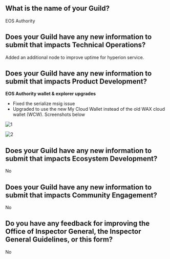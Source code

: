 ## What is the name of your Guild?

EOS Authority

## Does your Guild have any new information to submit that impacts Technical Operations?

Added an additional node to improve uptime for hyperion service.

## Does your Guild have any new information to submit that impacts Product Development?

**EOS Authority wallet & explorer upgrades**

* Fixed the serialize msig issue
* Upgraded to use the new My Cloud Wallet instead of the old WAX cloud wallet (WCW). Screenshots below

![1](https://user-images.githubusercontent.com/38717729/228456227-ecc1b2d2-f906-49b2-8b28-6c0f8dc78144.png)

![2](https://user-images.githubusercontent.com/38717729/228456318-6a0d7dc0-62c0-45ec-bedb-dfbdae46fb34.png)

## Does your Guild have any new information to submit that impacts Ecosystem Development?

No

## Does your Guild have any new information to submit that impacts Community Engagement?

No

## Do you have any feedback for improving the Office of Inspector General, the Inspector General Guidelines, or this form?

No

